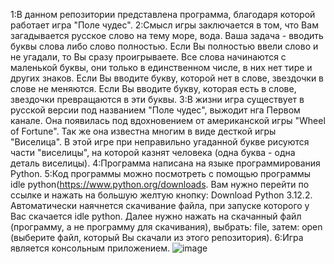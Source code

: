 1:В данном репозитории представлена программа, благодаря которой работает игра "Поле чудес".
2:Смысл игры заключается в том, что Вам загадывается русское слово на тему море, вода. Ваша задача - вводить буквы слова либо слово полностью. Если Вы полностью ввели слово и не угадали, то Вы сразу проигрываете. Все слова начинаются с маленькой буквы, они только в единственном числе, в них нет тире и других знаков. Если Вы вводите букву, которой нет в слове, звездочки в слове не меняются. Если Вы вводите букву, которая есть в слове, звездочки превращаются в эти буквы.
3:В жизни игра существует в русской версии под названием "Поле чудес", выжодит  нга Первом канале. Она появилась под вдохновением от американской игры "Wheel of Fortune". Так же она известна многим в виде десткой игры "Виселица". В этой игре при неправильно угаданной букве рисуются части "виселицы", на которой казнят человека (одна буква - одна деталь виселицы).
4:Программа написана на языке программирования Python.
5:Код программы можно посмотреть с помощью программы idle python(https://www.python.org/downloads. Вам нужно перейти по ссылке и нажать на большую желтую кнопку: Download Python 3.12.2. Автоматически наячнется скачивание файла, при запуске которого у Вас скачается idle python. Далее нужно нажать на скачанный файл (программу, а не программу для скачивания), выбрать:  file, затем: open (выберите файл, который Вы скачали из этого репозитория).
6:Игра является консольным приложением.
![image](https://github.com/denialeksbf1231/Field-of-Dreams/assets/156435099/5e937742-726e-44a7-abd7-5656d6fa961b)
